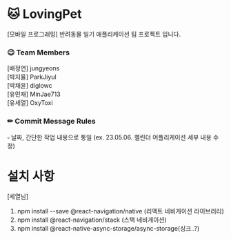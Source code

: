 # 🐱 LovingPet

[모바일 프로그래밍] 반려동물 일기 애플리케이션 팀 프로젝트 입니다.

### 😉 Team Members

[배정연] jungyeons  
[박지율] ParkJiyul  
[박채윤] diglowc  
[유민재] MinJae713  
[유세열] OxyToxi

### ✏ Commit Message Rules

▫ 날짜, 간단한 작업 내용으로 통일
(ex. 23.05.06. 캘린더 어플리케이션 세부 내용 수정)

# 설치 사항

[세열님]

1. npm install --save @react-navigation/native (리액트 네비게이션 라이브러리)
2. npm install @react-navigation/stack (스택 네비게이션)
3. npm install @react-native-async-storage/async-storage(싱크..?)
